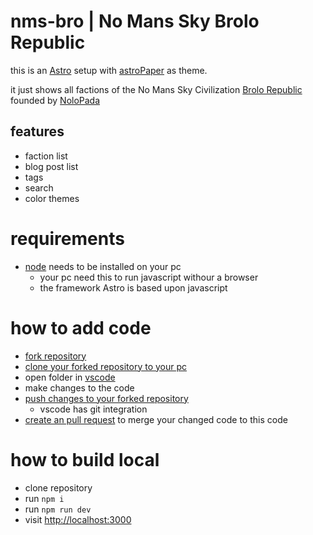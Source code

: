 # nms-bro | No Mans Sky Brolo Republic

this is an [Astro](https://astro.build/) setup with [astroPaper](https://github.com/satnaing/astro-paper) as theme.

it just shows all factions of the No Mans Sky Civilization [Brolo Republic](https://nomanssky.fandom.com/wiki/Brolo_Republic) founded by [NoloPada](https://www.youtube.com/watch?v=wdMuD_CHt4M)

## features
- faction list
- blog post list
- tags
- search
- color themes

# requirements
- [node](https://nodejs.org/de) needs to be installed on your pc
  - your pc need this to run javascript withour a browser
  - the framework Astro is based upon javascript

# how to add code
- [fork repository](https://docs.github.com/de/get-started/quickstart/fork-a-repo)
- [clone your forked repository to your pc](https://docs.github.com/de/repositories/creating-and-managing-repositories/cloning-a-repository)
- open folder in [vscode](https://code.visualstudio.com/)
- make changes to the code
- [push changes to your forked repository](https://docs.github.com/en/get-started/using-git/pushing-commits-to-a-remote-repository)
  - vscode has git integration
- [create an pull request](https://docs.github.com/de/pull-requests/collaborating-with-pull-requests/proposing-changes-to-your-work-with-pull-requests/creating-a-pull-request) to merge your changed code to this code

# how to build local
- clone repository
- run `npm i`
- run `npm run dev`
- visit [http://localhost:3000](http://localhost:3000)